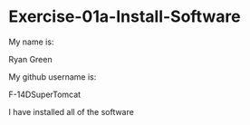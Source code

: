 # Exercise-01a-Install-Software
My name is:

Ryan Green

My github username is:

F-14DSuperTomcat


I have installed all of the software
